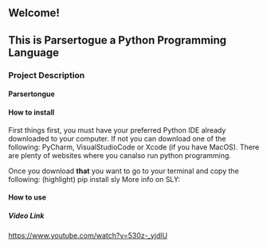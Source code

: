 ## Welcome!
## This is Parsertogue a Python Programming Language

### Project Description

#### Parsertongue

#### How to install
First things first, you must have your preferred Python IDE already downloaded to your computer. If not you can download one of the following: PyCharm, VisualStudioCode or Xcode (if you have MacOS). There are plenty of websites where you canalso run python programming.

Once you download **that** you want to go to your terminal and copy the following:
(highlight) pip install sly
More info on SLY:



#### How to use

##### Video Link
https://www.youtube.com/watch?v=530z-_yjdlU
